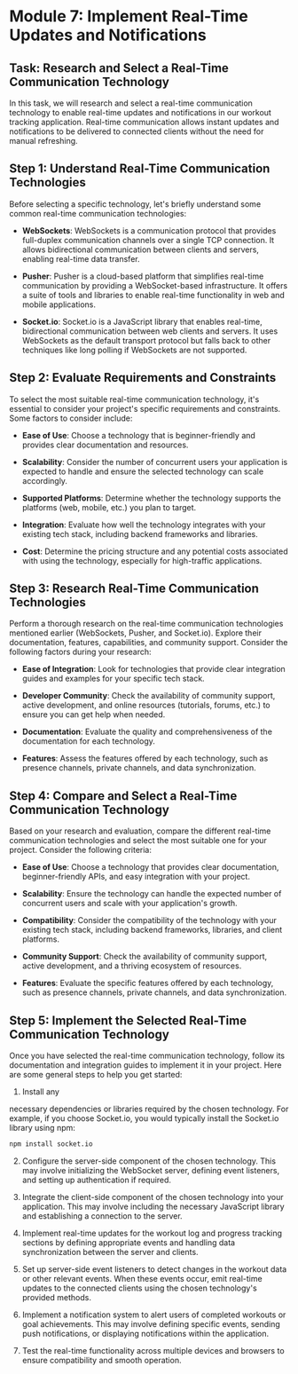 # Module 7: Implement Real-Time Updates and Notifications

## Task: Research and Select a Real-Time Communication Technology

In this task, we will research and select a real-time communication technology to enable real-time updates and notifications in our workout tracking application. Real-time communication allows instant updates and notifications to be delivered to connected clients without the need for manual refreshing.

## Step 1: Understand Real-Time Communication Technologies

Before selecting a specific technology, let's briefly understand some common real-time communication technologies:

- **WebSockets**: WebSockets is a communication protocol that provides full-duplex communication channels over a single TCP connection. It allows bidirectional communication between clients and servers, enabling real-time data transfer.

- **Pusher**: Pusher is a cloud-based platform that simplifies real-time communication by providing a WebSocket-based infrastructure. It offers a suite of tools and libraries to enable real-time functionality in web and mobile applications.

- **Socket.io**: Socket.io is a JavaScript library that enables real-time, bidirectional communication between web clients and servers. It uses WebSockets as the default transport protocol but falls back to other techniques like long polling if WebSockets are not supported.

## Step 2: Evaluate Requirements and Constraints

To select the most suitable real-time communication technology, it's essential to consider your project's specific requirements and constraints. Some factors to consider include:

- **Ease of Use**: Choose a technology that is beginner-friendly and provides clear documentation and resources.

- **Scalability**: Consider the number of concurrent users your application is expected to handle and ensure the selected technology can scale accordingly.

- **Supported Platforms**: Determine whether the technology supports the platforms (web, mobile, etc.) you plan to target.

- **Integration**: Evaluate how well the technology integrates with your existing tech stack, including backend frameworks and libraries.

- **Cost**: Determine the pricing structure and any potential costs associated with using the technology, especially for high-traffic applications.

## Step 3: Research Real-Time Communication Technologies

Perform a thorough research on the real-time communication technologies mentioned earlier (WebSockets, Pusher, and Socket.io). Explore their documentation, features, capabilities, and community support. Consider the following factors during your research:

- **Ease of Integration**: Look for technologies that provide clear integration guides and examples for your specific tech stack.

- **Developer Community**: Check the availability of community support, active development, and online resources (tutorials, forums, etc.) to ensure you can get help when needed.

- **Documentation**: Evaluate the quality and comprehensiveness of the documentation for each technology.

- **Features**: Assess the features offered by each technology, such as presence channels, private channels, and data synchronization.

## Step 4: Compare and Select a Real-Time Communication Technology

Based on your research and evaluation, compare the different real-time communication technologies and select the most suitable one for your project. Consider the following criteria:

- **Ease of Use**: Choose a technology that provides clear documentation, beginner-friendly APIs, and easy integration with your project.

- **Scalability**: Ensure the technology can handle the expected number of concurrent users and scale with your application's growth.

- **Compatibility**: Consider the compatibility of the technology with your existing tech stack, including backend frameworks, libraries, and client platforms.

- **Community Support**: Check the availability of community support, active development, and a thriving ecosystem of resources.

- **Features**: Evaluate the specific features offered by each technology, such as presence channels, private channels, and data synchronization.

## Step 5: Implement the Selected Real-Time Communication Technology

Once you have selected the real-time communication technology, follow its documentation and integration guides to implement it in your project. Here are some general steps to help you get started:

1. Install any

 necessary dependencies or libraries required by the chosen technology. For example, if you choose Socket.io, you would typically install the Socket.io library using npm:

   ```bash
   npm install socket.io
   ```

2. Configure the server-side component of the chosen technology. This may involve initializing the WebSocket server, defining event listeners, and setting up authentication if required.

3. Integrate the client-side component of the chosen technology into your application. This may involve including the necessary JavaScript library and establishing a connection to the server.

4. Implement real-time updates for the workout log and progress tracking sections by defining appropriate events and handling data synchronization between the server and clients.

5. Set up server-side event listeners to detect changes in the workout data or other relevant events. When these events occur, emit real-time updates to the connected clients using the chosen technology's provided methods.

6. Implement a notification system to alert users of completed workouts or goal achievements. This may involve defining specific events, sending push notifications, or displaying notifications within the application.

7. Test the real-time functionality across multiple devices and browsers to ensure compatibility and smooth operation.
